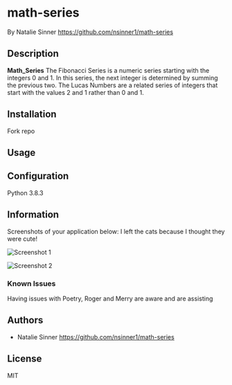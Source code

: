 # math-series

By Natalie Sinner https://github.com/nsinner1/math-series

## Description
**Math_Series** The Fibonacci Series is a numeric series starting with the integers 0 and 1. In this series, the next integer is determined by summing the previous two. The Lucas Numbers are a related series of integers that start with the values 2 and 1 rather than 0 and 1.

## Installation

Fork repo 


## Usage



## Configuration

Python 3.8.3


## Information

Screenshots of your application below:
I left the cats because I thought they were cute! 

![Screenshot 1](http://placekitten.com/400/300)

![Screenshot 2](http://placekitten.com/400/300)


### Known Issues

Having issues with Poetry, Roger and Merry are aware and are assisting

## Authors

* Natalie Sinner https://github.com/nsinner1/math-series


## License

MIT
